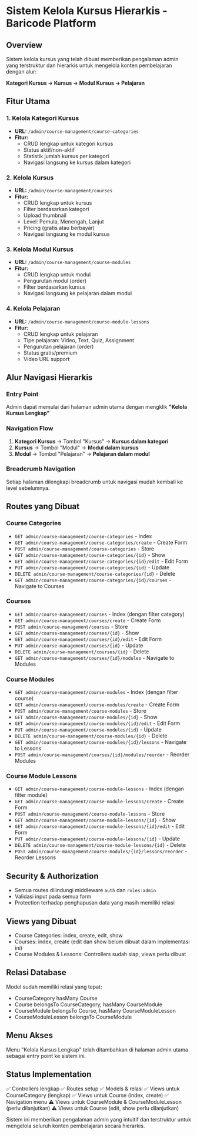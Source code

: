 # Sistem Kelola Kursus Hierarkis - Baricode Platform

## Overview
Sistem kelola kursus yang telah dibuat memberikan pengalaman admin yang terstruktur dan hierarkis untuk mengelola konten pembelajaran dengan alur:

**Kategori Kursus → Kursus → Modul Kursus → Pelajaran**

## Fitur Utama

### 1. Kelola Kategori Kursus
- **URL:** `/admin/course-management/course-categories`
- **Fitur:**
  - CRUD lengkap untuk kategori kursus
  - Status aktif/non-aktif
  - Statistik jumlah kursus per kategori
  - Navigasi langsung ke kursus dalam kategori

### 2. Kelola Kursus
- **URL:** `/admin/course-management/courses`
- **Fitur:**
  - CRUD lengkap untuk kursus
  - Filter berdasarkan kategori
  - Upload thumbnail
  - Level: Pemula, Menengah, Lanjut
  - Pricing (gratis atau berbayar)
  - Navigasi langsung ke modul kursus

### 3. Kelola Modul Kursus
- **URL:** `/admin/course-management/course-modules`
- **Fitur:**
  - CRUD lengkap untuk modul
  - Pengurutan modul (order)
  - Filter berdasarkan kursus
  - Navigasi langsung ke pelajaran dalam modul

### 4. Kelola Pelajaran
- **URL:** `/admin/course-management/course-module-lessons`
- **Fitur:**
  - CRUD lengkap untuk pelajaran
  - Tipe pelajaran: Video, Text, Quiz, Assignment
  - Pengurutan pelajaran (order)
  - Status gratis/premium
  - Video URL support

## Alur Navigasi Hierarkis

### Entry Point
Admin dapat memulai dari halaman admin utama dengan mengklik **"Kelola Kursus Lengkap"**

### Navigation Flow
1. **Kategori Kursus** → Tombol "Kursus" → **Kursus dalam kategori**
2. **Kursus** → Tombol "Modul" → **Modul dalam kursus**
3. **Modul** → Tombol "Pelajaran" → **Pelajaran dalam modul**

### Breadcrumb Navigation
Setiap halaman dilengkapi breadcrumb untuk navigasi mudah kembali ke level sebelumnya.

## Routes yang Dibuat

### Course Categories
- `GET admin/course-management/course-categories` - Index
- `GET admin/course-management/course-categories/create` - Create Form
- `POST admin/course-management/course-categories` - Store
- `GET admin/course-management/course-categories/{id}` - Show
- `GET admin/course-management/course-categories/{id}/edit` - Edit Form
- `PUT admin/course-management/course-categories/{id}` - Update
- `DELETE admin/course-management/course-categories/{id}` - Delete
- `GET admin/course-management/course-categories/{id}/courses` - Navigate to Courses

### Courses
- `GET admin/course-management/courses` - Index (dengan filter category)
- `GET admin/course-management/courses/create` - Create Form
- `POST admin/course-management/courses` - Store
- `GET admin/course-management/courses/{id}` - Show
- `GET admin/course-management/courses/{id}/edit` - Edit Form
- `PUT admin/course-management/courses/{id}` - Update
- `DELETE admin/course-management/courses/{id}` - Delete
- `GET admin/course-management/courses/{id}/modules` - Navigate to Modules

### Course Modules
- `GET admin/course-management/course-modules` - Index (dengan filter course)
- `GET admin/course-management/course-modules/create` - Create Form
- `POST admin/course-management/course-modules` - Store
- `GET admin/course-management/course-modules/{id}` - Show
- `GET admin/course-management/course-modules/{id}/edit` - Edit Form
- `PUT admin/course-management/course-modules/{id}` - Update
- `DELETE admin/course-management/course-modules/{id}` - Delete
- `GET admin/course-management/course-modules/{id}/lessons` - Navigate to Lessons
- `POST admin/course-management/courses/{id}/modules/reorder` - Reorder Modules

### Course Module Lessons
- `GET admin/course-management/course-module-lessons` - Index (dengan filter module)
- `GET admin/course-management/course-module-lessons/create` - Create Form
- `POST admin/course-management/course-module-lessons` - Store
- `GET admin/course-management/course-module-lessons/{id}` - Show
- `GET admin/course-management/course-module-lessons/{id}/edit` - Edit Form
- `PUT admin/course-management/course-module-lessons/{id}` - Update
- `DELETE admin/course-management/course-module-lessons/{id}` - Delete
- `POST admin/course-management/course-modules/{id}/lessons/reorder` - Reorder Lessons

## Security & Authorization
- Semua routes dilindungi middleware `auth` dan `roles:admin`
- Validasi input pada semua form
- Protection terhadap penghapusan data yang masih memiliki relasi

## Views yang Dibuat
- Course Categories: index, create, edit, show
- Courses: index, create (edit dan show belum dibuat dalam implementasi ini)
- Course Modules & Lessons: Controllers sudah siap, views perlu dibuat

## Relasi Database
Model sudah memiliki relasi yang tepat:
- CourseCategory hasMany Course
- Course belongsTo CourseCategory, hasMany CourseModule
- CourseModule belongsTo Course, hasMany CourseModuleLesson
- CourseModuleLesson belongsTo CourseModule

## Menu Akses
Menu "Kelola Kursus Lengkap" telah ditambahkan di halaman admin utama sebagai entry point ke sistem ini.

## Status Implementation
✅ Controllers lengkap
✅ Routes setup
✅ Models & relasi
✅ Views untuk CourseCategory (lengkap)
✅ Views untuk Course (index, create)
✅ Navigation menu
⚠️ Views untuk CourseModule & CourseModuleLesson (perlu dilanjutkan)
⚠️ Views untuk Course (edit, show perlu dilanjutkan)

Sistem ini memberikan pengalaman admin yang intuitif dan terstruktur untuk mengelola seluruh konten pembelajaran secara hierarkis.
